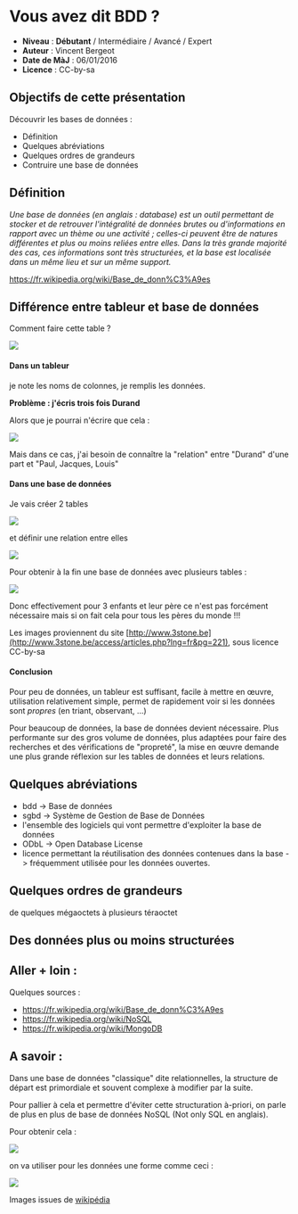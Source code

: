 # Vous avez dit BDD ?

- **Niveau** : **Débutant** / Intermédiaire / Avancé / Expert
- **Auteur** : Vincent Bergeot
- **Date de MàJ** : 06/01/2016
- **Licence** : CC-by-sa

## Objectifs de cette présentation
Découvrir les bases de données :

- Définition
- Quelques abréviations
- Quelques ordres de grandeurs
- Contruire une base de données

## Définition
*Une base de données (en anglais : database) est un outil permettant de stocker et de retrouver l'intégralité de données brutes ou d'informations en rapport avec un thème ou une activité ; celles-ci peuvent être de natures différentes et plus ou moins reliées entre elles. Dans la très grande majorité des cas, ces informations sont très structurées, et la base est localisée dans un même lieu et sur un même support.*

https://fr.wikipedia.org/wiki/Base_de_donn%C3%A9es

## Différence entre tableur et base de données

Comment faire cette table ?

![](https://raw.githubusercontent.com/vinber/data33/master/presentations_diverses/img/bdd-01.png)

#### Dans un tableur
je note les noms de colonnes, je remplis les données.

**Problème : j'écris trois fois Durand**

Alors que je pourrai n'écrire que cela :

![](https://raw.githubusercontent.com/vinber/data33/master/presentations_diverses/img/bdd-02.png)

Mais dans ce cas, j'ai besoin de connaître la "relation" entre "Durand" d'une part et "Paul, Jacques, Louis"

#### Dans une base de données
Je vais créer 2 tables 

![](https://raw.githubusercontent.com/vinber/data33/master/presentations_diverses/img/bdd-03.png)

et définir une relation entre elles 

![](https://raw.githubusercontent.com/vinber/data33/master/presentations_diverses/img/bdd-04.png)

Pour obtenir à la fin une base de données avec plusieurs tables :

![](https://raw.githubusercontent.com/vinber/data33/master/presentations_diverses/img/bdd-05.png)

Donc effectivement pour 3 enfants et leur père ce n'est pas forcément nécessaire mais si on fait cela pour tous les pères du monde !!!

Les images proviennent du site [http://www.3stone.be](http://www.3stone.be/access/articles.php?lng=fr&pg=221), sous licence CC-by-sa

#### Conclusion
Pour peu de données, un tableur est suffisant, facile à mettre en œuvre, utilisation relativement simple, permet de rapidement voir si les données sont *propres* (en triant, observant, ...)

Pour beaucoup de données, la base de données devient nécessaire. Plus performante sur des gros volume de données, plus adaptées pour faire des recherches et des vérifications de "propreté", la mise en œuvre demande une plus grande réflexion sur les tables de données et leurs relations.

## Quelques abréviations
- bdd -> Base de données
- sgbd -> Système de Gestion de Base de Données
 - l'ensemble des logiciels qui vont permettre d'exploiter la base de données
- ODbL -> Open Database License
 - licence permettant la réutilisation des données contenues dans la base -> fréquemment utilisée pour les données ouvertes.

## Quelques ordres de grandeurs
de quelques mégaoctets à plusieurs téraoctet

## Des données plus ou moins structurées


## Aller + loin : 
Quelques sources : 
- https://fr.wikipedia.org/wiki/Base_de_donn%C3%A9es
- https://fr.wikipedia.org/wiki/NoSQL
- https://fr.wikipedia.org/wiki/MongoDB


## A savoir : 

Dans une base de données "classique" dite relationnelles, la structure de départ est primordiale et souvent complexe à modifier par la suite.

Pour pallier à cela et permettre d'éviter cette structuration à-priori, on parle de plus en plus de base de données NoSQL (Not only SQL en anglais).

Pour obtenir cela :

![](https://raw.githubusercontent.com/vinber/data33/master/presentations_diverses/img/bdd-06.png)

on va utiliser pour les données une forme comme ceci :

![](https://raw.githubusercontent.com/vinber/data33/master/presentations_diverses/img/bdd-08.png)

Images issues de [wikipédia](https://fr.wikipedia.org/wiki/MongoDB)
